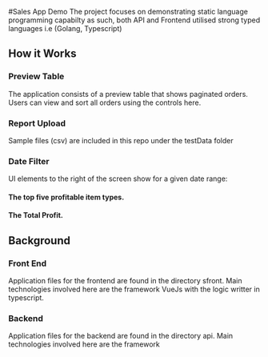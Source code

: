 #Sales App Demo
The project focuses on demonstrating static language programming capabilty as such, both API and Frontend utilised strong typed languages i.e (Golang, Typescript)

## How it Works 

### Preview Table
The application consists of a preview table that shows paginated orders.
Users can view and sort all orders using the controls here.

### Report Upload
Sample files (csv) are included in this repo under the testData folder

### Date Filter

UI elements to the right of the screen show for a given date range:
#### The top five profitable item types.
#### The Total Profit.

## Background
### Front End
Application files for the frontend are found in the directory sfront.
Main technologies involved here are the framework VueJs with the logic writter in typescript.

### Backend
Application files for the backend are found in the directory api.
Main technologies involved here are the framework 
